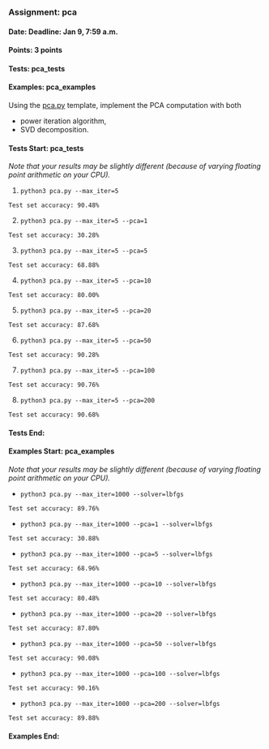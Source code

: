 ### Assignment: pca
#### Date: Deadline: Jan 9, 7:59 a.m.
#### Points: 3 points
#### Tests: pca_tests
#### Examples: pca_examples

Using the [pca.py](https://github.com/ufal/npfl129/tree/master/labs/11/pca.py)
template, implement the PCA computation with both
- power iteration algorithm,
- SVD decomposition.

#### Tests Start: pca_tests
_Note that your results may be slightly different (because of varying floating point arithmetic on your CPU)._

1. `python3 pca.py --max_iter=5`
```
Test set accuracy: 90.48%
```

2. `python3 pca.py --max_iter=5 --pca=1`
```
Test set accuracy: 30.28%
```

3. `python3 pca.py --max_iter=5 --pca=5`
```
Test set accuracy: 68.88%
```

4. `python3 pca.py --max_iter=5 --pca=10`
```
Test set accuracy: 80.00%
```

5. `python3 pca.py --max_iter=5 --pca=20`
```
Test set accuracy: 87.68%
```

6. `python3 pca.py --max_iter=5 --pca=50`
```
Test set accuracy: 90.28%
```

7. `python3 pca.py --max_iter=5 --pca=100`
```
Test set accuracy: 90.76%
```

8. `python3 pca.py --max_iter=5 --pca=200`
```
Test set accuracy: 90.68%
```
#### Tests End:
#### Examples Start: pca_examples
_Note that your results may be slightly different (because of varying floating point arithmetic on your CPU)._

- `python3 pca.py --max_iter=1000 --solver=lbfgs`
```
Test set accuracy: 89.76%
```

- `python3 pca.py --max_iter=1000 --pca=1 --solver=lbfgs`
```
Test set accuracy: 30.88%
```

- `python3 pca.py --max_iter=1000 --pca=5 --solver=lbfgs`
```
Test set accuracy: 68.96%
```

- `python3 pca.py --max_iter=1000 --pca=10 --solver=lbfgs`
```
Test set accuracy: 80.48%
```

- `python3 pca.py --max_iter=1000 --pca=20 --solver=lbfgs`
```
Test set accuracy: 87.80%
```

- `python3 pca.py --max_iter=1000 --pca=50 --solver=lbfgs`
```
Test set accuracy: 90.08%
```

- `python3 pca.py --max_iter=1000 --pca=100 --solver=lbfgs`
```
Test set accuracy: 90.16%
```

- `python3 pca.py --max_iter=1000 --pca=200 --solver=lbfgs`
```
Test set accuracy: 89.88%
```
#### Examples End:
